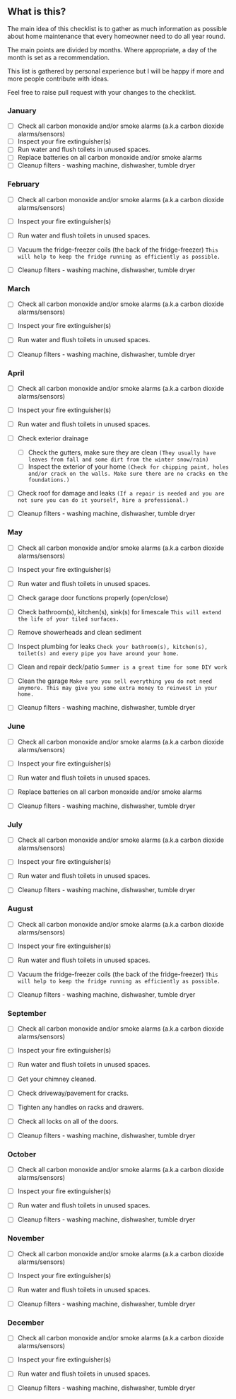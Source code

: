 ## What is this?

The main idea of this checklist is to gather as much information as possible about home maintenance that every homeowner need to do all year round.

The main points are divided by months. Where appropriate, a day of the month is set as a recommendation.

This list is gathered by personal experience but I will be happy if more and more people contribute with ideas.

Feel free to raise pull request with your changes to the checklist.


### January
- [ ] Check all carbon monoxide and/or smoke alarms (a.k.a carbon dioxide alarms/sensors)
- [ ] Inspect your fire extinguisher(s)
- [ ] Run water and flush toilets in unused spaces.
- [ ] Replace batteries on all carbon monoxide and/or smoke alarms
- [ ] Cleanup filters - washing machine, dishwasher, tumble dryer 

### February
- [ ] Check all carbon monoxide and/or smoke alarms (a.k.a carbon dioxide alarms/sensors)
- [ ] Inspect your fire extinguisher(s)
- [ ] Run water and flush toilets in unused spaces.
- [ ] Vacuum the fridge-freezer coils (the back of the fridge-freezer) `This will help to keep the fridge running as efficiently as possible.`
- [ ] Cleanup filters - washing machine, dishwasher, tumble dryer 


### March
- [ ] Check all carbon monoxide and/or smoke alarms (a.k.a carbon dioxide alarms/sensors)
- [ ] Inspect your fire extinguisher(s)
- [ ] Run water and flush toilets in unused spaces.
- [ ] Cleanup filters - washing machine, dishwasher, tumble dryer 


### April
- [ ] Check all carbon monoxide and/or smoke alarms (a.k.a carbon dioxide alarms/sensors)
- [ ] Inspect your fire extinguisher(s)
- [ ] Run water and flush toilets in unused spaces.
- [ ] Check exterior drainage
    - [ ] Check the gutters, make sure they are clean `(They usually have leaves from fall and some dirt from the winter snow/rain)`
    - [ ] Inspect the exterior of your home `(Check for chipping paint, holes and/or crack on the walls. Make sure there are no cracks on the foundations.)`
- [ ] Check roof for damage and leaks `(If a repair is needed and you are not sure you can do it yourself, hire a professional.)`
- [ ] Cleanup filters - washing machine, dishwasher, tumble dryer 


### May
- [ ] Check all carbon monoxide and/or smoke alarms (a.k.a carbon dioxide alarms/sensors)
- [ ] Inspect your fire extinguisher(s)
- [ ] Run water and flush toilets in unused spaces.
- [ ] Check garage door functions properly (open/close)
- [ ] Check bathroom(s), kitchen(s), sink(s) for limescale `This will extend the life of your tiled surfaces.`
- [ ] Remove showerheads and clean sediment
- [ ] Inspect plumbing for leaks `Check your bathroom(s), kitchen(s), toilet(s) and every pipe you have around your home.`
- [ ] Clean and repair deck/patio `Summer is a great time for some DIY work`
- [ ] Clean the garage `Make sure you sell everything you do not need anymore. This may give you some extra money to reinvest in your home.`
- [ ] Cleanup filters - washing machine, dishwasher, tumble dryer 



### June
- [ ] Check all carbon monoxide and/or smoke alarms (a.k.a carbon dioxide alarms/sensors)
- [ ] Inspect your fire extinguisher(s)
- [ ] Run water and flush toilets in unused spaces.
- [ ] Replace batteries on all carbon monoxide and/or smoke alarms
- [ ] Cleanup filters - washing machine, dishwasher, tumble dryer 


### July
- [ ] Check all carbon monoxide and/or smoke alarms (a.k.a carbon dioxide alarms/sensors)
- [ ] Inspect your fire extinguisher(s)
- [ ] Run water and flush toilets in unused spaces.
- [ ] Cleanup filters - washing machine, dishwasher, tumble dryer 


### August
- [ ] Check all carbon monoxide and/or smoke alarms (a.k.a carbon dioxide alarms/sensors)
- [ ] Inspect your fire extinguisher(s)
- [ ] Run water and flush toilets in unused spaces.
- [ ] Vacuum the fridge-freezer coils (the back of the fridge-freezer) `This will help to keep the fridge running as efficiently as possible.`
- [ ] Cleanup filters - washing machine, dishwasher, tumble dryer 


### September
- [ ] Check all carbon monoxide and/or smoke alarms (a.k.a carbon dioxide alarms/sensors)
- [ ] Inspect your fire extinguisher(s)
- [ ] Run water and flush toilets in unused spaces.
- [ ] Get your chimney cleaned.
- [ ] Check driveway/pavement for cracks.
- [ ] Tighten any handles on racks and drawers.
- [ ] Check all locks on all of the doors.
- [ ] Cleanup filters - washing machine, dishwasher, tumble dryer 


### October
- [ ] Check all carbon monoxide and/or smoke alarms (a.k.a carbon dioxide alarms/sensors)
- [ ] Inspect your fire extinguisher(s)
- [ ] Run water and flush toilets in unused spaces.
- [ ] Cleanup filters - washing machine, dishwasher, tumble dryer 


### November
- [ ] Check all carbon monoxide and/or smoke alarms (a.k.a carbon dioxide alarms/sensors)
- [ ] Inspect your fire extinguisher(s)
- [ ] Run water and flush toilets in unused spaces.
- [ ] Cleanup filters - washing machine, dishwasher, tumble dryer 


### December
- [ ] Check all carbon monoxide and/or smoke alarms (a.k.a carbon dioxide alarms/sensors)
- [ ] Inspect your fire extinguisher(s)
- [ ] Run water and flush toilets in unused spaces.
- [ ] Cleanup filters - washing machine, dishwasher, tumble dryer 


